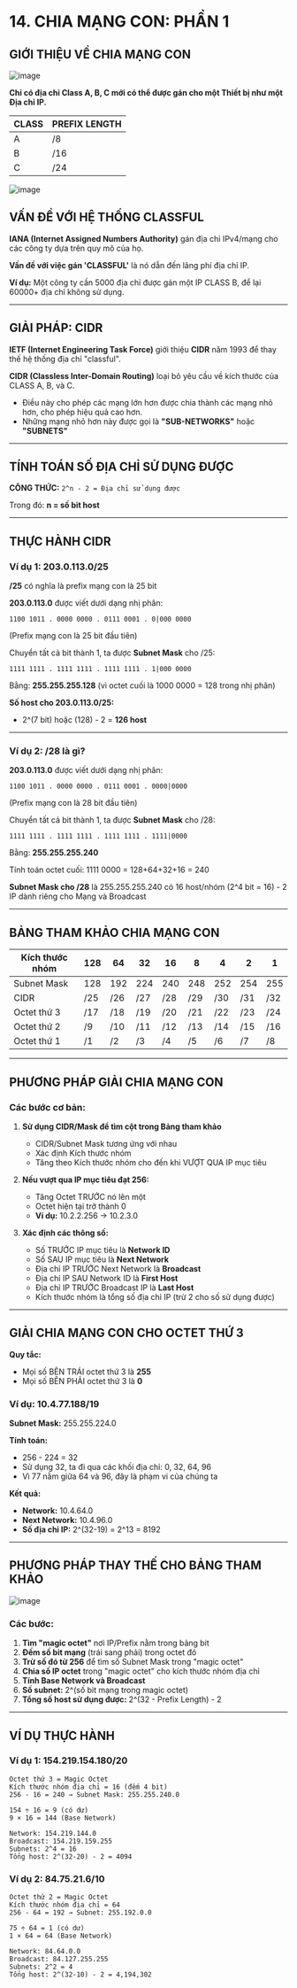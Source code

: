 # 14. CHIA MẠNG CON: PHẦN 1

## GIỚI THIỆU VỀ CHIA MẠNG CON

![image](https://github.com/psaumur/CCNA/assets/106411237/a475e909-59b8-4615-a0b9-8a3c1fbdc313)

**Chỉ có địa chỉ Class A, B, C mới có thể được gán cho một Thiết bị như một Địa chỉ IP.**

| CLASS | PREFIX LENGTH |
|-------|---------------|
| A     | /8            |
| B     | /16           |
| C     | /24           |

![image](https://github.com/psaumur/CCNA/assets/106411237/f0836136-c4a9-475b-b6c2-d1c550b8cfdd)

## VẤN ĐỀ VỚI HỆ THỐNG CLASSFUL

**IANA (Internet Assigned Numbers Authority)** gán địa chỉ IPv4/mạng cho các công ty dựa trên quy mô của họ.

**Vấn đề với việc gán 'CLASSFUL'** là nó dẫn đến lãng phí địa chỉ IP.

**Ví dụ:** Một công ty cần 5000 địa chỉ được gán một IP CLASS B, để lại 60000+ địa chỉ không sử dụng.

---

## GIẢI PHÁP: CIDR

**IETF (Internet Engineering Task Force)** giới thiệu **CIDR** năm 1993 để thay thế hệ thống địa chỉ "classful".

**CIDR (Classless Inter-Domain Routing)** loại bỏ yêu cầu về kích thước của CLASS A, B, và C.

- Điều này cho phép các mạng lớn hơn được chia thành các mạng nhỏ hơn, cho phép hiệu quả cao hơn.
- Những mạng nhỏ hơn này được gọi là **"SUB-NETWORKS"** hoặc **"SUBNETS"**

---

## TÍNH TOÁN SỐ ĐỊA CHỈ SỬ DỤNG ĐƯỢC

**CÔNG THỨC:** `2^n - 2 = Địa chỉ sử dụng được`

Trong đó: **n = số bit host**

---

## THỰC HÀNH CIDR

### Ví dụ 1: 203.0.113.0/25

**/25** có nghĩa là prefix mạng con là 25 bit

**203.0.113.0** được viết dưới dạng nhị phân:
```
1100 1011 . 0000 0000 . 0111 0001 . 0|000 0000
```
(Prefix mạng con là 25 bit đầu tiên)

Chuyển tất cả bit thành 1, ta được **Subnet Mask** cho /25:
```
1111 1111 . 1111 1111 . 1111 1111 . 1|000 0000
```
Bằng: **255.255.255.128** (vì octet cuối là 1000 0000 = 128 trong nhị phân)

**Số host cho 203.0.113.0/25:**
- 2^(7 bit) hoặc (128) - 2 = **126 host**

---

### Ví dụ 2: /28 là gì?

**203.0.113.0** được viết dưới dạng nhị phân:
```
1100 1011 . 0000 0000 . 0111 0001 . 0000|0000
```
(Prefix mạng con là 28 bit đầu tiên)

Chuyển tất cả bit thành 1, ta được **Subnet Mask** cho /28:
```
1111 1111 . 1111 1111 . 1111 1111 . 1111|0000
```
Bằng: **255.255.255.240**

Tính toán octet cuối: 1111 0000 = 128+64+32+16 = 240

**Subnet Mask cho /28** là 255.255.255.240 có 16 host/nhóm (2^4 bit = 16) - 2 IP dành riêng cho Mạng và Broadcast

---

## BẢNG THAM KHẢO CHIA MẠNG CON

| Kích thước nhóm | 128 | 64  | 32  | 16  | 8   | 4   | 2   | 1   |
|-----------------|-----|-----|-----|-----|-----|-----|-----|-----|
| Subnet Mask     | 128 | 192 | 224 | 240 | 248 | 252 | 254 | 255 |
| CIDR            | /25 | /26 | /27 | /28 | /29 | /30 | /31 | /32 |
| Octet thứ 3     | /17 | /18 | /19 | /20 | /21 | /22 | /23 | /24 |
| Octet thứ 2     | /9  | /10 | /11 | /12 | /13 | /14 | /15 | /16 |
| Octet thứ 1     | /1  | /2  | /3  | /4  | /5  | /6  | /7  | /8  |

---

## PHƯƠNG PHÁP GIẢI CHIA MẠNG CON

### Các bước cơ bản:

1. **Sử dụng CIDR/Mask để tìm cột trong Bảng tham khảo**
   - CIDR/Subnet Mask tương ứng với nhau
   - Xác định Kích thước nhóm
   - Tăng theo Kích thước nhóm cho đến khi VƯỢT QUA IP mục tiêu

2. **Nếu vượt qua IP mục tiêu đạt 256:**
   - Tăng Octet TRƯỚC nó lên một
   - Octet hiện tại trở thành 0
   - **Ví dụ:** 10.2.2.256 → 10.2.3.0

3. **Xác định các thông số:**
   - Số TRƯỚC IP mục tiêu là **Network ID**
   - Số SAU IP mục tiêu là **Next Network**
   - Địa chỉ IP TRƯỚC Next Network là **Broadcast**
   - Địa chỉ IP SAU Network ID là **First Host**
   - Địa chỉ IP TRƯỚC Broadcast IP là **Last Host**
   - Kích thước nhóm là tổng số địa chỉ IP (trừ 2 cho số sử dụng được)

---

## GIẢI CHIA MẠNG CON CHO OCTET THỨ 3

**Quy tắc:**
- Mọi số BÊN TRÁI octet thứ 3 là **255**
- Mọi số BÊN PHẢI octet thứ 3 là **0**

### Ví dụ: 10.4.77.188/19

**Subnet Mask:** 255.255.224.0

**Tính toán:**
- 256 - 224 = 32
- Sử dụng 32, ta đi qua các khối địa chỉ: 0, 32, 64, 96
- Vì 77 nằm giữa 64 và 96, đây là phạm vi của chúng ta

**Kết quả:**
- **Network:** 10.4.64.0
- **Next Network:** 10.4.96.0
- **Số địa chỉ IP:** 2^(32-19) = 2^13 = 8192

---

## PHƯƠNG PHÁP THAY THẾ CHO BẢNG THAM KHẢO

![image](https://github.com/user-attachments/assets/d1e103b8-142a-44cc-8ab4-f5337268c9de)

### Các bước:

1. **Tìm "magic octet"** nơi IP/Prefix nằm trong bảng bit
2. **Đếm số bit mạng** (trái sang phải) trong octet đó
3. **Trừ số đó từ 256** để tìm số Subnet Mask trong "magic octet"
4. **Chia số IP octet** trong "magic octet" cho kích thước nhóm địa chỉ
5. **Tính Base Network và Broadcast**
6. **Số subnet:** 2^(số bit mạng trong magic octet)
7. **Tổng số host sử dụng được:** 2^(32 - Prefix Length) - 2

---

## VÍ DỤ THỰC HÀNH

### Ví dụ 1: 154.219.154.180/20

```
Octet thứ 3 = Magic Octet
Kích thước nhóm địa chỉ = 16 (đếm 4 bit)
256 - 16 = 240 → Subnet Mask: 255.255.240.0

154 ÷ 16 = 9 (có dư)
9 × 16 = 144 (Base Network)

Network: 154.219.144.0
Broadcast: 154.219.159.255
Subnets: 2^4 = 16
Tổng host: 2^(32-20) - 2 = 4094
```

### Ví dụ 2: 84.75.21.6/10

```
Octet thứ 2 = Magic Octet
Kích thước nhóm địa chỉ = 64
256 - 64 = 192 → Subnet: 255.192.0.0

75 ÷ 64 = 1 (có dư)
1 × 64 = 64 (Base Network)

Network: 84.64.0.0
Broadcast: 84.127.255.255
Subnets: 2^2 = 4
Tổng host: 2^(32-10) - 2 = 4,194,302
```
